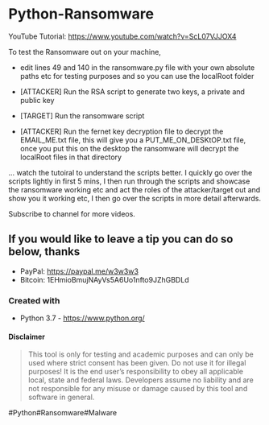 # Python-Ransomware

YouTube Tutorial: https://www.youtube.com/watch?v=ScL07VJJOX4

To test the Ransomware out on your machine,

* edit lines 49 and 140 in the ransomware.py file with your own absolute paths etc for testing purposes and so you can use the localRoot folder

* [ATTACKER] Run the RSA script to generate two keys, a private and public key

* [TARGET] Run the ransomware script

* [ATTACKER] Run the fernet key decryption file to decrypt the EMAIL_ME.txt file, this will give you a PUT_ME_ON_DESKtOP.txt file, once you put this on the desktop the ransomware will decrypt the localRoot files in that directory

... watch the tutoiral to understand the scripts better. I quickly go over the scripts lightly in first 5 mins, I then run through the scripts and showcase the ransomware working etc and act the roles of the attacker/target out and show you it working etc, I then go over the scripts in more detail afterwards.


Subscribe to channel for more videos.

## If you would like to leave a tip you can do so below, thanks 
* PayPal: https://paypal.me/w3w3w3
* Bitcoin: 1EHmioBmujNAyVs5A6Uo1nfto9JZhGBDLd

### Created with
* Python 3.7 - https://www.python.org/

#### Disclaimer

> This tool is only for testing and academic purposes and can only be used where strict consent has been given. Do not use it for
> illegal purposes! It is the end user’s responsibility to obey all applicable local, state and federal laws. Developers assume no
> liability and are not responsible for any misuse or damage caused by this tool and software in general.

#Python#Ransomware#Malware
